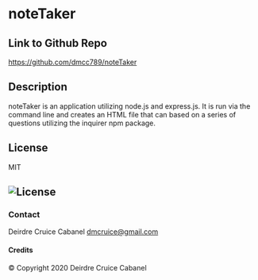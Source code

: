   # noteTaker

  ## Link to Github Repo
  https://github.com/dmcc789/noteTaker

  ## Description
  noteTaker is an application utilizing node.js and express.js.  It is run via the command line and creates an HTML file that can  based on a series of questions utilizing the inquirer npm package.
 
  ## License
  MIT
  ## ![License](https://img.shields.io/badge/License-MIT-blue.svg "License Badge")

  ### Contact
  Deirdre Cruice Cabanel
  dmcruice@gmail.com

  #### Credits
  © Copyright 2020 Deirdre Cruice Cabanel